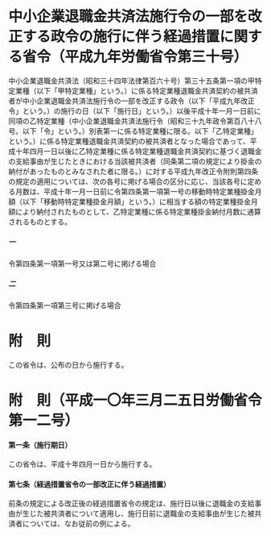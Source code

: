# 中小企業退職金共済法施行令の一部を改正する政令の施行に伴う経過措置に関する省令（平成九年労働省令第三十号）
中小企業退職金共済法（昭和三十四年法律第百六十号）第三十五条第一項の甲特定業種（以下「甲特定業種」という。）に係る特定業種退職金共済契約の被共済者が中小企業退職金共済法施行令の一部を改正する政令（以下「平成九年改正令」という。）の施行の日（以下「施行日」という。）以後平成十年一月一日前に同項の乙特定業種（中小企業退職金共済法施行令（昭和三十九年政令第百八十八号。以下「令」という。）別表第一に係る特定業種に限る。以下「乙特定業種」という。）に係る特定業種退職金共済契約の被共済者となった場合であって、平成十年四月一日以後に乙特定業種に係る特定業種退職金共済契約に基づく退職金の支給事由が生じたときにおける当該被共済者（同条第二項の規定により掛金の納付があったものとみなされた者に限る。）に対する平成九年改正令附則第四条の規定の適用については、次の各号に掲げる場合の区分に応じ、当該各号に定める月数は、平成十年一月一日前に令第四条第一項第一号の移動時特定業種掛金月額（以下「移動時特定業種掛金月額」という。）に相当する額の特定業種掛金月額により納付されたものとして、乙特定業種に係る特定業種掛金納付月数に通算されるものとする。
##### 一
令第四条第一項第一号又は第二号に掲げる場合
##### 二
令第四条第一項第三号に掲げる場合
# 附　則
この省令は、公布の日から施行する。
# 附　則（平成一〇年三月二五日労働省令第一二号）
#### 第一条（施行期日）
この省令は、平成十年四月一日から施行する。
#### 第七条（経過措置省令の一部改正に伴う経過措置）
前条の規定による改正後の経過措置省令の規定は、施行日以後に退職金の支給事由が生じた被共済者について適用し、施行日前に退職金の支給事由が生じた被共済者については、なお従前の例による。
